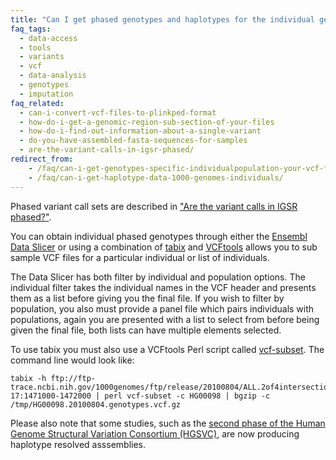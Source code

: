 ```yaml
---
title: "Can I get phased genotypes and haplotypes for the individual genomes?"
faq_tags:
  - data-access
  - tools
  - variants
  - vcf
  - data-analysis
  - genotypes
  - imputation
faq_related:
  - can-i-convert-vcf-files-to-plinkped-format
  - how-do-i-get-a-genomic-region-sub-section-of-your-files
  - how-do-i-find-out-information-about-a-single-variant
  - do-you-have-assembled-fasta-sequences-for-samples
  - are-the-variant-calls-in-igsr-phased/
redirect_from:
    - /faq/can-i-get-genotypes-specific-individualpopulation-your-vcf-files/
    - /faq/can-i-get-haplotype-data-1000-genomes-individuals/
---
```


Phased variant call sets are described in ["Are the variant calls in IGSR phased?"](/faq/are-the-variant-calls-in-igsr-phased/).

You can obtain individual phased genotypes through either the [Ensembl Data Slicer](http://www.ensembl.org/Homo_sapiens/Tools/DataSlicer) or using a combination of [tabix](http://www.htslib.org/doc/tabix.html) and [VCFtools](https://vcftools.github.io/) allows you to sub sample VCF files for a particular individual or list of individuals.

The Data Slicer has both filter by individual and population options. The individual filter takes the individual names in the VCF header and presents them as a list before giving you the final file. If you wish to filter by population, you also must provide a panel file which pairs individuals with populations, again you are presented with a list to select from before being given the final file, both lists can have multiple elements selected.

To use tabix you must also use a VCFtools Perl script called [vcf-subset](https://vcftools.github.io/perl_module.html#vcf-subset). The command line would look like:

    tabix -h ftp://ftp-trace.ncbi.nih.gov/1000genomes/ftp/release/20100804/ALL.2of4intersection.20100804.genotypes.vcf.gz 17:1471000-1472000 | perl vcf-subset -c HG00098 | bgzip -c /tmp/HG00098.20100804.genotypes.vcf.gz


Please also note that some studies, such as the [second phase of the Human Genome Structural Variation Consortium (HGSVC)](/data-portal/data-collection/hgsvc2), are now producing haplotype resolved asssemblies.
